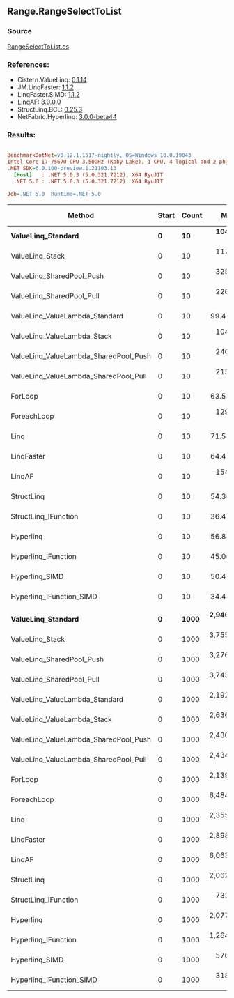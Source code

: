 ﻿## Range.RangeSelectToList

### Source
[RangeSelectToList.cs](../LinqBenchmarks/Range/RangeSelectToList.cs)

### References:
- Cistern.ValueLinq: [0.1.14](https://www.nuget.org/packages/Cistern.ValueLinq/0.1.14)
- JM.LinqFaster: [1.1.2](https://www.nuget.org/packages/JM.LinqFaster/1.1.2)
- LinqFaster.SIMD: [1.1.2](https://www.nuget.org/packages/LinqFaster.SIMD/1.0.3)
- LinqAF: [3.0.0.0](https://www.nuget.org/packages/LinqAF/3.0.0.0)
- StructLinq.BCL: [0.25.3](https://www.nuget.org/packages/StructLinq.BCL/0.25.3)
- NetFabric.Hyperlinq: [3.0.0-beta44](https://www.nuget.org/packages/NetFabric.Hyperlinq/3.0.0-beta44)

### Results:
``` ini

BenchmarkDotNet=v0.12.1.1517-nightly, OS=Windows 10.0.19043
Intel Core i7-7567U CPU 3.50GHz (Kaby Lake), 1 CPU, 4 logical and 2 physical cores
.NET SDK=6.0.100-preview.1.21103.13
  [Host]   : .NET 5.0.3 (5.0.321.7212), X64 RyuJIT
  .NET 5.0 : .NET 5.0.3 (5.0.321.7212), X64 RyuJIT

Job=.NET 5.0  Runtime=.NET 5.0  

```
|                                Method | Start | Count |        Mean |     Error |    StdDev | Ratio | RatioSD |  Gen 0 | Gen 1 | Gen 2 | Allocated |
|-------------------------------------- |------ |------ |------------:|----------:|----------:|------:|--------:|-------:|------:|------:|----------:|
|                    **ValueLinq_Standard** |     **0** |    **10** |   **104.11 ns** |  **0.334 ns** |  **0.296 ns** |  **1.64** |    **0.01** | **0.0459** |     **-** |     **-** |      **96 B** |
|                       ValueLinq_Stack |     0 |    10 |   117.57 ns |  0.269 ns |  0.224 ns |  1.85 |    0.01 | 0.0458 |     - |     - |      96 B |
|             ValueLinq_SharedPool_Push |     0 |    10 |   325.70 ns |  0.621 ns |  0.551 ns |  5.13 |    0.04 | 0.0458 |     - |     - |      96 B |
|             ValueLinq_SharedPool_Pull |     0 |    10 |   226.42 ns |  0.439 ns |  0.389 ns |  3.56 |    0.02 | 0.0458 |     - |     - |      96 B |
|        ValueLinq_ValueLambda_Standard |     0 |    10 |    99.47 ns |  0.239 ns |  0.212 ns |  1.57 |    0.01 | 0.0459 |     - |     - |      96 B |
|           ValueLinq_ValueLambda_Stack |     0 |    10 |   104.52 ns |  0.357 ns |  0.317 ns |  1.65 |    0.01 | 0.0459 |     - |     - |      96 B |
| ValueLinq_ValueLambda_SharedPool_Push |     0 |    10 |   240.32 ns |  0.785 ns |  0.656 ns |  3.78 |    0.02 | 0.0458 |     - |     - |      96 B |
| ValueLinq_ValueLambda_SharedPool_Pull |     0 |    10 |   215.54 ns |  0.431 ns |  0.382 ns |  3.39 |    0.02 | 0.0458 |     - |     - |      96 B |
|                               ForLoop |     0 |    10 |    63.53 ns |  0.485 ns |  0.430 ns |  1.00 |    0.00 | 0.1032 |     - |     - |     216 B |
|                           ForeachLoop |     0 |    10 |   129.84 ns |  0.601 ns |  0.502 ns |  2.04 |    0.02 | 0.1299 |     - |     - |     272 B |
|                                  Linq |     0 |    10 |    71.53 ns |  0.238 ns |  0.199 ns |  1.13 |    0.01 | 0.0879 |     - |     - |     184 B |
|                            LinqFaster |     0 |    10 |    64.41 ns |  0.243 ns |  0.227 ns |  1.01 |    0.01 | 0.1070 |     - |     - |     224 B |
|                                LinqAF |     0 |    10 |   154.01 ns |  0.964 ns |  0.902 ns |  2.43 |    0.03 | 0.1032 |     - |     - |     216 B |
|                            StructLinq |     0 |    10 |    54.30 ns |  0.169 ns |  0.150 ns |  0.85 |    0.01 | 0.0726 |     - |     - |     152 B |
|                  StructLinq_IFunction |     0 |    10 |    36.42 ns |  0.104 ns |  0.092 ns |  0.57 |    0.00 | 0.0458 |     - |     - |      96 B |
|                             Hyperlinq |     0 |    10 |    56.84 ns |  0.319 ns |  0.283 ns |  0.89 |    0.01 | 0.0459 |     - |     - |      96 B |
|                   Hyperlinq_IFunction |     0 |    10 |    45.06 ns |  0.113 ns |  0.100 ns |  0.71 |    0.00 | 0.0458 |     - |     - |      96 B |
|                        Hyperlinq_SIMD |     0 |    10 |    50.45 ns |  0.172 ns |  0.144 ns |  0.79 |    0.01 | 0.0458 |     - |     - |      96 B |
|              Hyperlinq_IFunction_SIMD |     0 |    10 |    34.43 ns |  0.121 ns |  0.107 ns |  0.54 |    0.00 | 0.0458 |     - |     - |      96 B |
|                                       |       |       |             |           |           |       |         |        |       |       |           |
|                    **ValueLinq_Standard** |     **0** |  **1000** | **2,946.55 ns** | **11.605 ns** | **10.288 ns** |  **1.38** |    **0.01** | **1.9379** |     **-** |     **-** |   **4,056 B** |
|                       ValueLinq_Stack |     0 |  1000 | 3,755.37 ns |  9.549 ns |  8.465 ns |  1.75 |    0.01 | 3.9330 |     - |     - |   8,232 B |
|             ValueLinq_SharedPool_Push |     0 |  1000 | 3,276.28 ns | 12.632 ns | 11.198 ns |  1.53 |    0.01 | 1.9379 |     - |     - |   4,056 B |
|             ValueLinq_SharedPool_Pull |     0 |  1000 | 3,743.42 ns | 10.854 ns |  9.064 ns |  1.75 |    0.01 | 1.9379 |     - |     - |   4,056 B |
|        ValueLinq_ValueLambda_Standard |     0 |  1000 | 2,192.57 ns | 13.304 ns | 11.110 ns |  1.02 |    0.01 | 1.9379 |     - |     - |   4,056 B |
|           ValueLinq_ValueLambda_Stack |     0 |  1000 | 2,636.43 ns | 16.642 ns | 14.752 ns |  1.23 |    0.01 | 3.9330 |     - |     - |   8,232 B |
| ValueLinq_ValueLambda_SharedPool_Push |     0 |  1000 | 2,430.60 ns | 11.330 ns | 10.598 ns |  1.14 |    0.01 | 1.9379 |     - |     - |   4,056 B |
| ValueLinq_ValueLambda_SharedPool_Pull |     0 |  1000 | 2,434.46 ns |  7.175 ns |  6.360 ns |  1.14 |    0.01 | 1.9379 |     - |     - |   4,056 B |
|                               ForLoop |     0 |  1000 | 2,139.42 ns |  9.674 ns |  9.049 ns |  1.00 |    0.00 | 4.0207 |     - |     - |   8,424 B |
|                           ForeachLoop |     0 |  1000 | 6,484.27 ns | 22.309 ns | 19.776 ns |  3.03 |    0.01 | 4.0436 |     - |     - |   8,480 B |
|                                  Linq |     0 |  1000 | 2,355.99 ns | 10.441 ns |  9.767 ns |  1.10 |    0.01 | 1.9798 |     - |     - |   4,144 B |
|                            LinqFaster |     0 |  1000 | 2,898.31 ns |  5.826 ns |  5.450 ns |  1.35 |    0.01 | 5.7793 |     - |     - |  12,104 B |
|                                LinqAF |     0 |  1000 | 6,063.31 ns | 12.876 ns | 10.053 ns |  2.83 |    0.01 | 4.0207 |     - |     - |   8,424 B |
|                            StructLinq |     0 |  1000 | 2,062.44 ns | 16.171 ns | 13.504 ns |  0.96 |    0.01 | 1.9646 |     - |     - |   4,112 B |
|                  StructLinq_IFunction |     0 |  1000 |   731.82 ns |  3.641 ns |  3.406 ns |  0.34 |    0.00 | 1.9379 |     - |     - |   4,056 B |
|                             Hyperlinq |     0 |  1000 | 2,077.33 ns |  6.847 ns |  6.070 ns |  0.97 |    0.01 | 1.9379 |     - |     - |   4,056 B |
|                   Hyperlinq_IFunction |     0 |  1000 | 1,264.82 ns |  8.019 ns |  7.109 ns |  0.59 |    0.00 | 1.9379 |     - |     - |   4,056 B |
|                        Hyperlinq_SIMD |     0 |  1000 |   576.90 ns |  2.450 ns |  2.046 ns |  0.27 |    0.00 | 1.9341 |     - |     - |   4,056 B |
|              Hyperlinq_IFunction_SIMD |     0 |  1000 |   318.52 ns |  0.969 ns |  0.906 ns |  0.15 |    0.00 | 1.9341 |     - |     - |   4,056 B |
